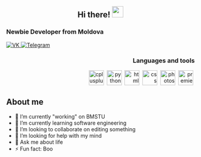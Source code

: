 <div id="intro" align="center">
    <h2>Hi there! <img src = "https://raw.githubusercontent.com/MartinHeinz/MartinHeinz/master/wave.gif" width = 30px> </h2>
</div>

<div id="header" align="left">
    <h3>Newbie Developer from Moldova</h3>
</div>

<div id="socials" align="left">
  <a href="https://vk.com/vincory">
    <img src="https://img.shields.io/badge/VKontakte-blue?style=for-the-badge&logo=vk&logoColor=white" alt="VK"/>
  </a>
  <a href="https://t.me/vlncory">
    <img src="https://img.shields.io/badge/Telegram-blue?style=for-the-badge&logo=telegram&logoColor=white" alt="Telegram"/>
  </a>
</div>

<div id="info" align="right">
    <h3>Languages and tools</h3>
</div>

<div id="logos" align="right">
    <img src="https://cdn.jsdelivr.net/gh/devicons/devicon/icons/cplusplus/cplusplus-original.svg" title="cplusplus" width="40" height="40"/>&nbsp;
    <img src="https://cdn.jsdelivr.net/gh/devicons/devicon/icons/python/python-original.svg" title="python" width="40" height="40"/>&nbsp;
    <img src="https://cdn.jsdelivr.net/gh/devicons/devicon/icons/html5/html5-original.svg" title="html" width="40" height="40"/>&nbsp;
    <img src="https://cdn.jsdelivr.net/gh/devicons/devicon/icons/css3/css3-original.svg" title="css" width="40" height="40"/>&nbsp;
    <img src="https://cdn.jsdelivr.net/gh/devicons/devicon/icons/photoshop/photoshop-line.svg" title="photoshop" width="40" height="40"/>&nbsp;
    <img src="https://cdn.jsdelivr.net/gh/devicons/devicon/icons/premierepro/premierepro-original.svg" title="premierepro" width="40" height="40"/>&nbsp;
</div>

<div id="about" align="left">
    <h2>About me</h2>
</div>

- 🔭 I’m currently "working" on BMSTU
- 🌱 I’m currently learning software engineering
- 👯 I’m looking to collaborate on editing something
- 🤔 I’m looking for help with my mind
- 💬 Ask me about life
- ⚡ Fun fact: Boo

<div id="info" align="center">
    <img src="https://github-profile-summary-cards.vercel.app/api/cards/profile-details?username=Vincory&theme=github_dark" alt=""/>
    <img src="https://github-profile-summary-cards.vercel.app/api/cards/most-commit-language?username=Vincory&theme=github_dark" alt=""/>
     <img src="https://github-profile-summary-cards.vercel.app/api/cards/stats?username=Vincory&theme=github_dark" alt=""/>
</div>
